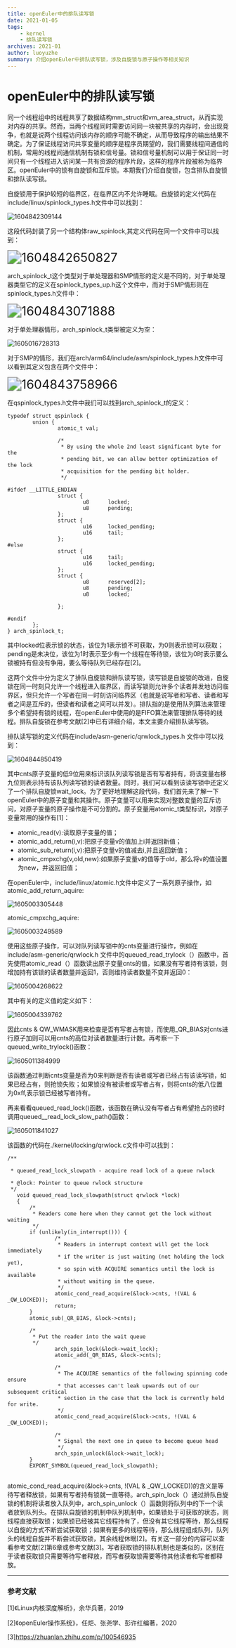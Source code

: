 ```yaml
---
title: openEuler中的排队读写锁 
date: 2021-01-05 
tags:     
    - kernel   
    - 排队读写锁   
archives: 2021-01
author: luoyuzhe
summary: 介绍openEuler中排队读写锁，涉及自旋锁与原子操作等相关知识
---
```


# openEuler中的排队读写锁

同一个线程组中的线程共享了数据结构mm_struct和vm_area_struct，从而实现对内存的共享。然而，当两个线程同时需要访问同一块被共享的内存时，会出现竞争，也就是说两个线程访问该内存的顺序可能不确定，从而导致程序的输出结果不确定。为了保证线程访问共享变量的顺序是程序员期望的，我们需要线程间通信的机制，常用的线程间通信机制有锁和信号量。锁和信号量机制可以用于保证同一时间只有一个线程进入访问某一共有资源的程序片段，这样的程序片段被称为临界区。openEuler中的锁有自旋锁和互斥锁。本期我们介绍自旋锁，包含排队自旋锁和排队读写锁。

自旋锁用于保护较短的临界区，在临界区内不允许睡眠。自旋锁的定义代码在include/linux/spinlock_types.h文件中可以找到：

![1604842309144](./1.png)

这段代码封装了另一个结构体raw_spinlock,其定义代码在同一个文件中可以找到：

<img src="./2.png" alt="1604842650827" style="zoom:200%;" />

arch_spinlock_t这个类型对于单处理器和SMP情形的定义是不同的，对于单处理器类型它的定义在spinlock_types_up.h这个文件中，而对于SMP情形则在spinlock_types.h文件中：

<img src="./3.png" alt="1604843071888" style="zoom:200%;" />

对于单处理器情形，arch_spinlock_t类型被定义为空：

![1605016728313](./4.png)

对于SMP的情形，我们在arch/arm64/include/asm/spinlock_types.h文件中可以看到其定义包含在两个文件中：

<img src="./5.png" alt="1604843758966" style="zoom:200%;" />

在qspinlock_types.h文件中我们可以找到arch_spinlock_t的定义：

```
typedef struct qspinlock {
        union {
                atomic_t val;

                /*
                 * By using the whole 2nd least significant byte for the
                 * pending bit, we can allow better optimization of the lock
                 * acquisition for the pending bit holder.
                 */

#ifdef __LITTLE_ENDIAN
                struct {
                        u8      locked;
                        u8      pending;
                };
                struct {
                        u16     locked_pending;
                        u16     tail;
                };
#else
                struct {
                        u16     tail;
                        u16     locked_pending;
                };
                struct {
                        u8      reserved[2];
                        u8      pending;
                        u8      locked;

                };

#endif
        };
} arch_spinlock_t;
```

其中locked位表示锁的状态，该位为1表示锁不可获取，为0则表示锁可以获取；pending是未决位，该位为1时表示至少有一个线程在等待锁，该位为0时表示要么锁被持有但没有争用，要么等待队列已经存在[2]。

这两个文件中分为定义了排队自旋锁和排队读写锁，读写锁是自旋锁的改进，自旋锁在同一时刻只允许一个线程进入临界区，而读写锁则允许多个读者并发地访问临界区，但只允许一个写者在同一时刻访问临界区（也就是说写者和写者、读者和写者之间是互斥的，但读者和读者之间可以并发）。排队指的是使用队列算法来管理多个希望持有锁的线程，在openEuler中使用的是FIFO算法来管理排队等待的线程。排队自旋锁在参考文献[2]中已有详细介绍，本文主要介绍排队读写锁。

排队读写锁的定义代码在include/asm-generic/qrwlock_types.h 文件中可以找到：

![1604844850419](./6.png)

其中cnts原子变量的低9位用来标识该队列读写锁是否有写者持有，将该变量右移九位则表示持有该队列读写锁的读者数量。同时，我们可以看到该读写锁中还定义了一个排队自旋锁wait_lock。为了更好地理解这段代码，我们首先来了解一下openEuler中的原子变量和其操作。原子变量可以用来实现对整数变量的互斥访问，对原子变量的原子操作是不可分割的。原子变量用atomic_t类型标识，对原子变量常用的操作有[1]：

- atomic_read(v):读取原子变量的值；
- atomic_add_return(i,v):把原子变量v的值加上i并返回新值；
- atomic_sub_return(i,v):把原子变量v的值减去i,并且返回新值；
- atomic_cmpxchg(v,old,new):如果原子变量v的值等于old，那么将v的值设置为new，并返回旧值；

在openEuler中，include/linux/atomic.h文件中定义了一系列原子操作，如atomic_add_return_aquire:

![1605003305448](./7.png)

atomic_cmpxchg_aquire:

![1605003249589](./8.png)

使用这些原子操作，可以对队列读写锁中的cnts变量进行操作，例如在include/asm-generic/qrwlock.h 文件中的queued_read_trylock（）函数中，首先使用atomic_read（）函数读出原子变量cnts的值，如果没有写者持有该锁，则增加持有该锁的读者数量并返回1，否则维持读者数量不变并返回0：

![1605004268622](./9.png)

其中有关的定义值的定义如下：

![1605004339762](./10.png)

因此cnts & QW_WMASK用来检查是否有写者占有锁，而使用_QR_BIAS对cnts进行原子加则可以用cnts的高位对读者数量进行计数。再考察一下queued_write_trylock()函数：

![1605011384999](./11.png)

该函数通过判断cnts变量是否为0来判断是否有读者或写者已经占有该读写锁，如果已经占有，则抢锁失败；如果锁没有被读者或写者占有，则将cnts的低八位置为0xff,表示锁已经被写者持有。

再来看看queued_read_lock()函数，该函数在确认没有写者占有希望抢占的锁时调用queued__read_lock_slow_path()函数：

![1605011841027](./12.png)

该函数的代码在./kernel/locking/qrwlock.c文件中可以找到：

```
/**

 * queued_read_lock_slowpath - acquire read lock of a queue rwlock

 * @lock: Pointer to queue rwlock structure
 */
   void queued_read_lock_slowpath(struct qrwlock *lock)
   {
       /*
        * Readers come here when they cannot get the lock without waiting
        */
       if (unlikely(in_interrupt())) {
               /*
                * Readers in interrupt context will get the lock immediately
                * if the writer is just waiting (not holding the lock yet),
                * so spin with ACQUIRE semantics until the lock is available
                * without waiting in the queue.
                */
               atomic_cond_read_acquire(&lock->cnts, !(VAL & _QW_LOCKED));
               return;
       }
       atomic_sub(_QR_BIAS, &lock->cnts);

       /*
        * Put the reader into the wait queue
        */
               arch_spin_lock(&lock->wait_lock);
               atomic_add(_QR_BIAS, &lock->cnts);
       
               /*
                * The ACQUIRE semantics of the following spinning code ensure
                * that accesses can't leak upwards out of our subsequent critical
                * section in the case that the lock is currently held for write.
                */
               atomic_cond_read_acquire(&lock->cnts, !(VAL & _QW_LOCKED));
       
               /*
                * Signal the next one in queue to become queue head
                */
               arch_spin_unlock(&lock->wait_lock);
       }
       EXPORT_SYMBOL(queued_read_lock_slowpath);


```

atomic_cond_read_acquire(&lock->cnts, !(VAL & _QW_LOCKED))的含义是等待写者释放锁，如果有写者持有锁就一直等待。arch_spin_lock（）通过排队自旋锁的机制将读者放入队列中，arch_spin_unlock（）函数则将队列中的下一个读者放到队列头。在排队自旋锁的机制中队列机制中，如果锁处于可获取的状态，则线程直接获取锁；如果锁已经被其它线程持有了，但没有其它线程等待，那么线程以自旋的方式不断尝试获取锁；如果有更多的线程等待，那么线程组成队列，队列头的线程自旋并不断尝试获取锁，其余线程休眠[2]。有关这一部分的内容可以查看参考文献[2]第6章或参考文献[3]。写者获取锁的排队机制也是类似的，区别在于读者获取锁只需要等待写者释放，而写者获取锁需要等待其他读者和写者都释放。

---



### 参考文献

[1]《Linux内核深度解析》，余华兵著，2019

[2]《openEuler操作系统》，任炬、张尧学、彭许红编著，2020

[3]https://zhuanlan.zhihu.com/p/100546935

